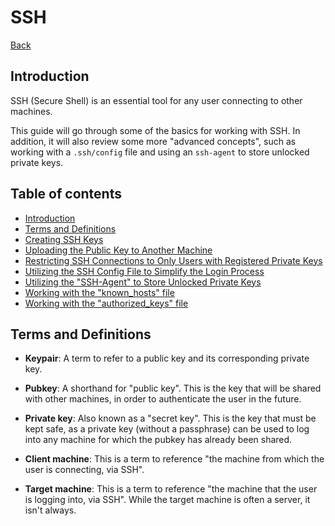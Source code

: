 # SSH

[Back](../../README.md)

## Introduction

SSH (Secure Shell) is an essential tool for any user connecting to other machines.

This guide will go through some of the basics for working with SSH. In addition, it will also review some more "advanced concepts", such as working with a `.ssh/config` file and using an `ssh-agent` to store unlocked private keys.

## Table of contents

- [Introduction](#introduction)
- [Terms and Definitions](#terms-and-definitions)
- [Creating SSH Keys](create-ssh-keys.md)
- [Uploading the Public Key to Another Machine](upload-public-key-to-another-machine.md)
- [Restricting SSH Connections to Only Users with Registered Private Keys](restrict-connections-to-only-users-with-private-keys.md)
- [Utilizing the SSH Config File to Simplify the Login Process](ssh-config.md)
- [Utilizing the "SSH-Agent" to Store Unlocked Private Keys](ssh-agent.md)
- [Working with the "known_hosts" file](known-hosts.md)
- [Working with the "authorized_keys" file](authorized-keys.md)

## Terms and Definitions

- **Keypair**: A term to refer to a public key and its corresponding private key.

- **Pubkey**: A shorthand for "public key". This is the key that will be shared with other machines, in order to authenticate the user in the future.

- **Private key**: Also known as a "secret key". This is the key that must be kept safe, as a private key (without a passphrase) can be used to log into any machine for which the pubkey has already been shared.

- **Client machine**: This is a term to reference "the machine from which the user is connecting, via SSH".

- **Target machine**: This is a term to reference "the machine that the user is logging into, via SSH". While the target machine is often a server, it isn't always.
